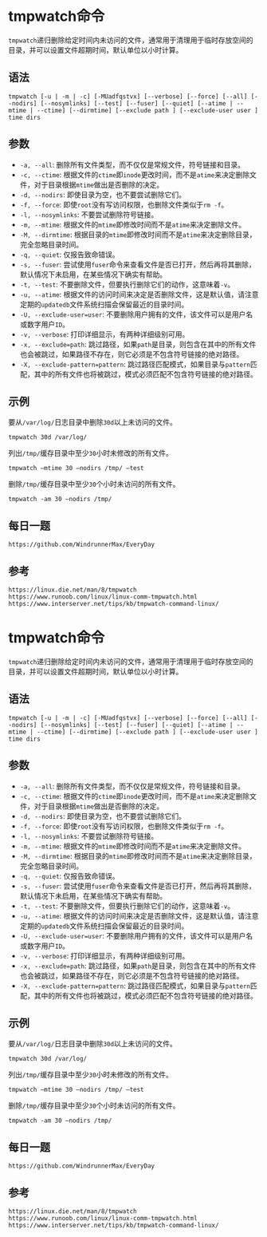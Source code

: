 # tmpwatch命令
`tmpwatch`递归删除给定时间内未访问的文件，通常用于清理用于临时存放空间的目录，并可以设置文件超期时间，默认单位以小时计算。

## 语法

```shell
tmpwatch [-u | -m | -c] [-MUadfqstvx] [--verbose] [--force] [--all] [--nodirs] [--nosymlinks] [--test] [--fuser] [--quiet] [--atime | --mtime | --ctime] [--dirmtime] [--exclude path ] [--exclude-user user ] time dirs
```


## 参数
* `-a, --all`: 删除所有文件类型，而不仅仅是常规文件，符号链接和目录。
* `-c, --ctime`: 根据文件的`ctime`即`inode`更改时间，而不是`atime`来决定删除文件，对于目录根据`mtime`做出是否删除的决定。
* `-d, --nodirs`: 即使目录为空，也不要尝试删除它们。
* `-f, --force`: 即使`root`没有写访问权限，也删除文件类似于`rm -f`。
* `-l, --nosymlinks`: 不要尝试删除符号链接。
* `-m, --mtime`: 根据文件的`mtime`即修改时间而不是`atime`来决定删除文件。
* `-M, --dirmtime`: 根据目录的`mtime`即修改时间而不是`atime`来决定删除目录，完全忽略目录时间。
* `-q, --quiet`: 仅报告致命错误。
* `-s, --fuser`: 尝试使用`fuser`命令来查看文件是否已打开，然后再将其删除，默认情况下未启用，在某些情况下确实有帮助。
* `-t, --test`: 不要删除文件，但要执行删除它们的动作，这意味着`-v`。
* `-u, --atime`: 根据文件的访问时间来决定是否删除文件，这是默认值，请注意定期的`updatedb`文件系统扫描会保留最近的目录时间。
* `-U, --exclude-user=user`: 不要删除用户拥有的文件，该文件可以是用户名或数字用户`ID`。
* `-v, --verbose`: 打印详细显示，有两种详细级别可用。
* `-x, --exclude=path`: 跳过路径，如果`path`是目录，则包含在其中的所有文件也会被跳过，如果路径不存在，则它必须是不包含符号链接的绝对路径。
* `-X, --exclude-pattern=pattern`: 跳过路径匹配模式，如果目录与`pattern`匹配，其中的所有文件也将被跳过，模式必须匹配不包含符号链接的绝对路径。

## 示例
要从`/var/log/`日志目录中删除`30d`以上未访问的文件。

```shell
tmpwatch 30d /var/log/
```

列出`/tmp/`缓存目录中至少`30`小时未修改的所有文件。

```shell
tmpwatch –mtime 30 –nodirs /tmp/ –test
```

删除`/tmp/`缓存目录中至少`30`个小时未访问的所有文件。

```shell
tmpwatch -am 30 –nodirs /tmp/
```


## 每日一题

```
https://github.com/WindrunnerMax/EveryDay
```

## 参考

```
https://linux.die.net/man/8/tmpwatch
https://www.runoob.com/linux/linux-comm-tmpwatch.html
https://www.interserver.net/tips/kb/tmpwatch-command-linux/
```
# tmpwatch命令
`tmpwatch`递归删除给定时间内未访问的文件，通常用于清理用于临时存放空间的目录，并可以设置文件超期时间，默认单位以小时计算。

## 语法

```shell
tmpwatch [-u | -m | -c] [-MUadfqstvx] [--verbose] [--force] [--all] [--nodirs] [--nosymlinks] [--test] [--fuser] [--quiet] [--atime | --mtime | --ctime] [--dirmtime] [--exclude path ] [--exclude-user user ] time dirs
```


## 参数
* `-a, --all`: 删除所有文件类型，而不仅仅是常规文件，符号链接和目录。
* `-c, --ctime`: 根据文件的`ctime`即`inode`更改时间，而不是`atime`来决定删除文件，对于目录根据`mtime`做出是否删除的决定。
* `-d, --nodirs`: 即使目录为空，也不要尝试删除它们。
* `-f, --force`: 即使`root`没有写访问权限，也删除文件类似于`rm -f`。
* `-l, --nosymlinks`: 不要尝试删除符号链接。
* `-m, --mtime`: 根据文件的`mtime`即修改时间而不是`atime`来决定删除文件。
* `-M, --dirmtime`: 根据目录的`mtime`即修改时间而不是`atime`来决定删除目录，完全忽略目录时间。
* `-q, --quiet`: 仅报告致命错误。
* `-s, --fuser`: 尝试使用`fuser`命令来查看文件是否已打开，然后再将其删除，默认情况下未启用，在某些情况下确实有帮助。
* `-t, --test`: 不要删除文件，但要执行删除它们的动作，这意味着`-v`。
* `-u, --atime`: 根据文件的访问时间来决定是否删除文件，这是默认值，请注意定期的`updatedb`文件系统扫描会保留最近的目录时间。
* `-U, --exclude-user=user`: 不要删除用户拥有的文件，该文件可以是用户名或数字用户`ID`。
* `-v, --verbose`: 打印详细显示，有两种详细级别可用。
* `-x, --exclude=path`: 跳过路径，如果`path`是目录，则包含在其中的所有文件也会被跳过，如果路径不存在，则它必须是不包含符号链接的绝对路径。
* `-X, --exclude-pattern=pattern`: 跳过路径匹配模式，如果目录与`pattern`匹配，其中的所有文件也将被跳过，模式必须匹配不包含符号链接的绝对路径。

## 示例
要从`/var/log/`日志目录中删除`30d`以上未访问的文件。

```shell
tmpwatch 30d /var/log/
```

列出`/tmp/`缓存目录中至少`30`小时未修改的所有文件。

```shell
tmpwatch –mtime 30 –nodirs /tmp/ –test
```

删除`/tmp/`缓存目录中至少`30`个小时未访问的所有文件。

```shell
tmpwatch -am 30 –nodirs /tmp/
```


## 每日一题

```
https://github.com/WindrunnerMax/EveryDay
```

## 参考

```
https://linux.die.net/man/8/tmpwatch
https://www.runoob.com/linux/linux-comm-tmpwatch.html
https://www.interserver.net/tips/kb/tmpwatch-command-linux/
```
